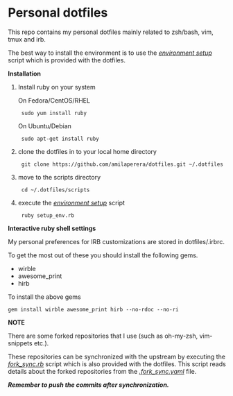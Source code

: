 Personal dotfiles
=================

This repo contains my personal dotfiles mainly related to zsh/bash, vim, tmux and irb.

The best way to install the environment is to use the
[_environment setup_](https://github.com/amilaperera/dotfiles/blob/master/scripts/setup_env) script which is provided with the
dotfiles.

**Installation**

1. Install ruby on your system

    On Fedora/CentOS/RHEL

        sudo yum install ruby

    On Ubuntu/Debian

        sudo apt-get install ruby

2. clone the dotfiles in to your local home directory

        git clone https://github.com/amilaperera/dotfiles.git ~/.dotfiles

3. move to the scripts directory

        cd ~/.dotfiles/scripts

4. execute the [_environment setup_](https://github.com/amilaperera/dotfiles/blob/master/scripts/setup_env)
script

        ruby setup_env.rb


**Interactive ruby shell settings**

My personal preferences for IRB customizations are stored in dotfiles/.irbrc.

To get the most out of these you should install the following gems.

 * wirble
 * awesome\_print
 * hirb

To install the above gems

    gem install wirble awesome_print hirb --no-rdoc --no-ri

**NOTE**

There are some forked repositories that I use (such as oh-my-zsh, vim-snippets etc.).

These repositories can be synchronized with the upstream by executing the
[_fork\_sync.rb_](https://github.com/amilaperera/dotfiles/blob/master/scripts/fork_sync.rb) script which
is also provided with the dotfiles.
This script reads details about the forked repositories from the
[_.fork\_sync.yaml_](https://github.com/amilaperera/dotfiles/blob/master/scripts/.fork_sync.yaml) file.

**_Remember to push the commits after synchronization._**
